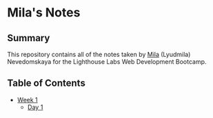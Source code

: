 # Mila's Notes

## Summary 

This repository contains all of the notes taken by [Mila](https://github.com/LyudmilaNevedomskaya?tab=repositoriess) (Lyudmila) Nevedomskaya for the Lighthouse Labs Web Development Bootcamp.

## Table of Contents

* [Week 1](/Week_1)
  * [Day 1](/Week_1/Day_1)